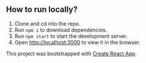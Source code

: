 ## How to run locally?

1. Clone and cd into the repo.
2. Run `npm i` to download dependencies.
3. Run `npm start` to start the development server.
4. Open [http://localhost:3000](http://localhost:3000) to view it in the browser.

This project was bootstrapped with [Create React App](https://github.com/facebook/create-react-app).
